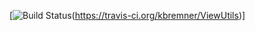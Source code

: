 [![Build Status](https://travis-ci.org/kbremner/ViewUtils.png)(https://travis-ci.org/kbremner/ViewUtils)]
